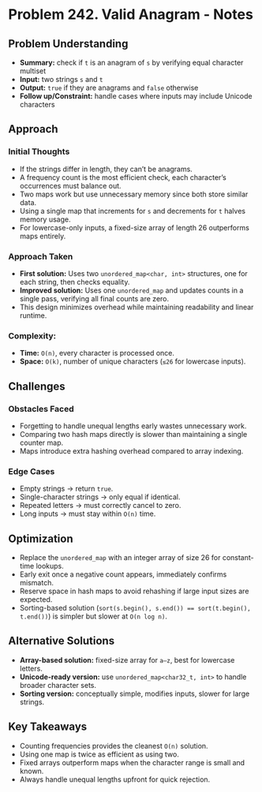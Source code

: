 <!-- Problem 242. Valid Anagram notes -->

# Problem 242. Valid Anagram - Notes

## Problem Understanding

- **Summary:** check if `t` is an anagram of `s` by verifying equal character multiset
- **Input:** two strings `s` and `t`
- **Output:** `true` if they are anagrams and `false` otherwise
- **Follow up/Constraint:** handle cases where inputs may include Unicode characters

## Approach

### Initial Thoughts

- If the strings differ in length, they can’t be anagrams.
- A frequency count is the most efficient check, each character’s occurrences must balance out.
- Two maps work but use unnecessary memory since both store similar data.
- Using a single map that increments for `s` and decrements for `t` halves memory usage.
- For lowercase-only inputs, a fixed-size array of length 26 outperforms maps entirely.

### Approach Taken

- **First solution:** Uses two `unordered_map<char, int>` structures, one for each string, then checks equality.
- **Improved solution:** Uses one `unordered_map` and updates counts in a single pass, verifying all final counts are zero.
- This design minimizes overhead while maintaining readability and linear runtime.

### Complexity:

- **Time:** `O(n)`,  every character is processed once.
- **Space:** `O(k)`, number of unique characters (`≤26` for lowercase inputs).

## Challenges

### Obstacles Faced

- Forgetting to handle unequal lengths early wastes unnecessary work.
- Comparing two hash maps directly is slower than maintaining a single counter map.
- Maps introduce extra hashing overhead compared to array indexing.

### Edge Cases

- Empty strings → return `true`.
- Single-character strings → only equal if identical.
- Repeated letters → must correctly cancel to zero.
- Long inputs → must stay within `O(n)` time.

## Optimization

- Replace the `unordered_map` with an integer array of size 26 for constant-time lookups.
- Early exit once a negative count appears, immediately confirms mismatch.
- Reserve space in hash maps to avoid rehashing if large input sizes are expected.
- Sorting-based solution (`sort(s.begin(), s.end()) == sort(t.begin(), t.end())`) is simpler but slower at `O(n log n)`.

## Alternative Solutions

- **Array-based solution:** fixed-size array for `a–z`, best for lowercase letters.
- **Unicode-ready version:** use `unordered_map<char32_t, int>` to handle broader character sets.
- **Sorting version:** conceptually simple, modifies inputs, slower for large strings.

## Key Takeaways

- Counting frequencies provides the cleanest `O(n)` solution.
- Using one map is twice as efficient as using two.
- Fixed arrays outperform maps when the character range is small and known.
- Always handle unequal lengths upfront for quick rejection.

<!-- Alternative Solutions -->
<!-- Additional Resources -->
